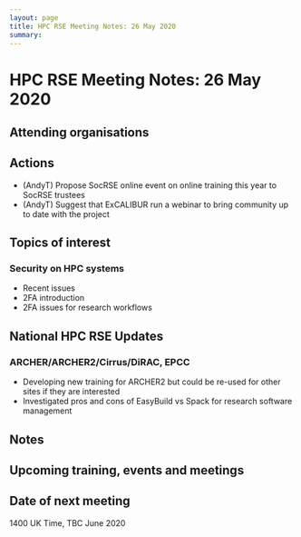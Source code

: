 ```yaml
---
layout: page
title: HPC RSE Meeting Notes: 26 May 2020
summary:
---
```


# HPC RSE Meeting Notes: 26 May 2020

## Attending organisations

## Actions

  - (AndyT) Propose SocRSE online event on online training this year to SocRSE trustees
  - (AndyT) Suggest that ExCALIBUR run a webinar to bring community up to date with the project

## Topics of interest

### Security on HPC systems

  - Recent issues
  - 2FA introduction
  - 2FA issues for research workflows

## National HPC RSE Updates

### ARCHER/ARCHER2/Cirrus/DiRAC, EPCC

  - Developing new training for ARCHER2 but could be re-used for other sites if they are interested
  - Investigated pros and cons of EasyBuild vs Spack for research software management

## Notes

## Upcoming training, events and meetings

## Date of next meeting

1400 UK Time, TBC June 2020
